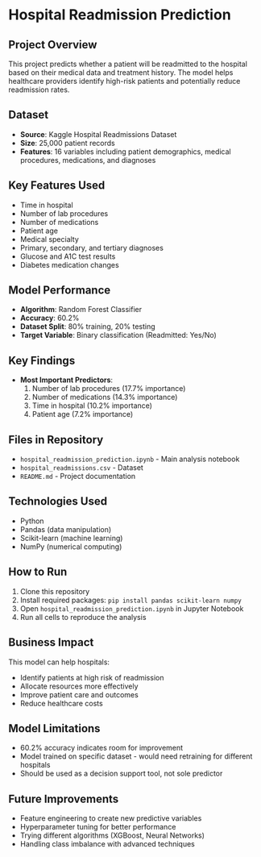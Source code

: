 # Hospital Readmission Prediction

## Project Overview
This project predicts whether a patient will be readmitted to the hospital based on their medical data and treatment history. The model helps healthcare providers identify high-risk patients and potentially reduce readmission rates.

## Dataset
- **Source**: Kaggle Hospital Readmissions Dataset
- **Size**: 25,000 patient records
- **Features**: 16 variables including patient demographics, medical procedures, medications, and diagnoses

## Key Features Used
- Time in hospital
- Number of lab procedures
- Number of medications
- Patient age
- Medical specialty
- Primary, secondary, and tertiary diagnoses
- Glucose and A1C test results
- Diabetes medication changes

## Model Performance
- **Algorithm**: Random Forest Classifier
- **Accuracy**: 60.2%
- **Dataset Split**: 80% training, 20% testing
- **Target Variable**: Binary classification (Readmitted: Yes/No)

## Key Findings
- **Most Important Predictors**:
  1. Number of lab procedures (17.7% importance)
  2. Number of medications (14.3% importance)
  3. Time in hospital (10.2% importance)
  4. Patient age (7.2% importance)

## Files in Repository
- `hospital_readmission_prediction.ipynb` - Main analysis notebook
- `hospital_readmissions.csv` - Dataset
- `README.md` - Project documentation

## Technologies Used
- Python
- Pandas (data manipulation)
- Scikit-learn (machine learning)
- NumPy (numerical computing)

## How to Run
1. Clone this repository
2. Install required packages: `pip install pandas scikit-learn numpy`
3. Open `hospital_readmission_prediction.ipynb` in Jupyter Notebook
4. Run all cells to reproduce the analysis

## Business Impact
This model can help hospitals:
- Identify patients at high risk of readmission
- Allocate resources more effectively
- Improve patient care and outcomes
- Reduce healthcare costs

## Model Limitations
- 60.2% accuracy indicates room for improvement
- Model trained on specific dataset - would need retraining for different hospitals
- Should be used as a decision support tool, not sole predictor

## Future Improvements
- Feature engineering to create new predictive variables
- Hyperparameter tuning for better performance
- Trying different algorithms (XGBoost, Neural Networks)
- Handling class imbalance with advanced techniques